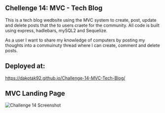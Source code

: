 ## Chellenge 14: MVC - Tech Blog
This is a tech blog wedbsite using the MVC system to create, post, update and delete posts that the to users craete for the community. All code is built using express, hadlebars, mySQL2 and Sequelize. 

As a user I want to share my knowledge of computers by posting my thoughts into a commuinuty thread where I can create, comment and delete posts.

## Deployed at:
https://dakotak92.github.io/Challenge-14-MVC-Tech-Blog/

## MVC Landing Page
![Challenge 14 Screenshot](https://github.com/DakotaK92/Challenge-14-MVC-Tech-Blog/assets/46942706/b890864c-3092-4f77-a099-0e622a4222c4)
